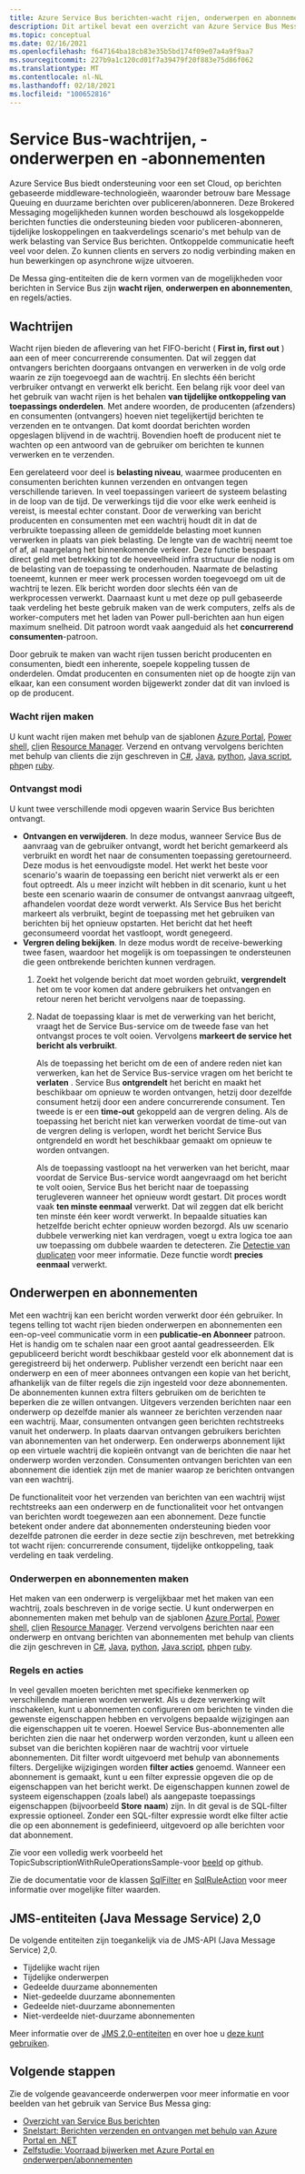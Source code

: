 ```yaml
---
title: Azure Service Bus berichten-wacht rijen, onderwerpen en abonnementen
description: Dit artikel bevat een overzicht van Azure Service Bus Messa ging-entiteiten (wacht rijen, onderwerpen en abonnementen).
ms.topic: conceptual
ms.date: 02/16/2021
ms.openlocfilehash: f647164ba18cb83e35b5bd174f09e07a4a9f9aa7
ms.sourcegitcommit: 227b9a1c120cd01f7a39479f20f883e75d86f062
ms.translationtype: MT
ms.contentlocale: nl-NL
ms.lasthandoff: 02/18/2021
ms.locfileid: "100652816"
---
```

# <a name="service-bus-queues-topics-and-subscriptions"></a>Service Bus-wachtrijen, -onderwerpen en -abonnementen
Azure Service Bus biedt ondersteuning voor een set Cloud, op berichten gebaseerde middleware-technologieën, waaronder betrouw bare Message Queuing en duurzame berichten over publiceren/abonneren. Deze Brokered Messaging mogelijkheden kunnen worden beschouwd als losgekoppelde berichten functies die ondersteuning bieden voor publiceren-abonneren, tijdelijke loskoppelingen en taakverdelings scenario's met behulp van de werk belasting van Service Bus berichten. Ontkoppelde communicatie heeft veel voor delen. Zo kunnen clients en servers zo nodig verbinding maken en hun bewerkingen op asynchrone wijze uitvoeren.

De Messa ging-entiteiten die de kern vormen van de mogelijkheden voor berichten in Service Bus zijn **wacht rijen**, **onderwerpen en abonnementen**, en regels/acties.

## <a name="queues"></a>Wachtrijen
Wacht rijen bieden de aflevering van het FIFO-bericht ( **First in, first out** ) aan een of meer concurrerende consumenten. Dat wil zeggen dat ontvangers berichten doorgaans ontvangen en verwerken in de volg orde waarin ze zijn toegevoegd aan de wachtrij. En slechts één bericht verbruiker ontvangt en verwerkt elk bericht. Een belang rijk voor deel van het gebruik van wacht rijen is het behalen **van tijdelijke ontkoppeling van toepassings onderdelen**. Met andere woorden, de producenten (afzenders) en consumenten (ontvangers) hoeven niet tegelijkertijd berichten te verzenden en te ontvangen. Dat komt doordat berichten worden opgeslagen blijvend in de wachtrij. Bovendien hoeft de producent niet te wachten op een antwoord van de gebruiker om berichten te kunnen verwerken en te verzenden.

Een gerelateerd voor deel is **belasting niveau**, waarmee producenten en consumenten berichten kunnen verzenden en ontvangen tegen verschillende tarieven. In veel toepassingen varieert de systeem belasting in de loop van de tijd. De verwerkings tijd die voor elke werk eenheid is vereist, is meestal echter constant. Door de verwerking van bericht producenten en consumenten met een wachtrij houdt dit in dat de verbruikte toepassing alleen de gemiddelde belasting moet kunnen verwerken in plaats van piek belasting. De lengte van de wachtrij neemt toe of af, al naargelang het binnenkomende verkeer. Deze functie bespaart direct geld met betrekking tot de hoeveelheid infra structuur die nodig is om de belasting van de toepassing te onderhouden. Naarmate de belasting toeneemt, kunnen er meer werk processen worden toegevoegd om uit de wachtrij te lezen. Elk bericht worden door slechts één van de werkprocessen verwerkt. Daarnaast kunt u met deze op pull gebaseerde taak verdeling het beste gebruik maken van de werk computers, zelfs als de worker-computers met het laden van Power pull-berichten aan hun eigen maximum snelheid. Dit patroon wordt vaak aangeduid als het **concurrerend consumenten**-patroon.

Door gebruik te maken van wacht rijen tussen bericht producenten en consumenten, biedt een inherente, soepele koppeling tussen de onderdelen. Omdat producenten en consumenten niet op de hoogte zijn van elkaar, kan een consument worden bijgewerkt zonder dat dit van invloed is op de producent.

### <a name="create-queues"></a>Wacht rijen maken
U kunt wacht rijen maken met behulp van de sjablonen [Azure Portal](service-bus-quickstart-portal.md), [Power shell](service-bus-quickstart-powershell.md), [cli](service-bus-quickstart-cli.md)en [Resource Manager](service-bus-resource-manager-namespace-queue.md). Verzend en ontvang vervolgens berichten met behulp van clients die zijn geschreven in [C#](service-bus-dotnet-get-started-with-queues.md), [Java](service-bus-java-how-to-use-queues.md), [python](service-bus-python-how-to-use-queues.md), [Java script](service-bus-nodejs-how-to-use-queues.md), [php](service-bus-php-how-to-use-queues.md)en [ruby](service-bus-ruby-how-to-use-queues.md). 

### <a name="receive-modes"></a>Ontvangst modi
U kunt twee verschillende modi opgeven waarin Service Bus berichten ontvangt.

- **Ontvangen en verwijderen**. In deze modus, wanneer Service Bus de aanvraag van de gebruiker ontvangt, wordt het bericht gemarkeerd als verbruikt en wordt het naar de consumenten toepassing geretourneerd. Deze modus is het eenvoudigste model. Het werkt het beste voor scenario's waarin de toepassing een bericht niet verwerkt als er een fout optreedt. Als u meer inzicht wilt hebben in dit scenario, kunt u het beste een scenario waarin de consumer de ontvangst aanvraag uitgeeft, afhandelen voordat deze wordt verwerkt. Als Service Bus het bericht markeert als verbruikt, begint de toepassing met het gebruiken van berichten bij het opnieuw opstarten. Het bericht dat het heeft geconsumeerd voordat het vastloopt, wordt genegeerd.
- **Vergren deling bekijken**. In deze modus wordt de receive-bewerking twee fasen, waardoor het mogelijk is om toepassingen te ondersteunen die geen ontbrekende berichten kunnen verdragen. 
    1. Zoekt het volgende bericht dat moet worden gebruikt, **vergrendelt** het om te voor komen dat andere gebruikers het ontvangen en retour neren het bericht vervolgens naar de toepassing. 
    1. Nadat de toepassing klaar is met de verwerking van het bericht, vraagt het de Service Bus-service om de tweede fase van het ontvangst proces te volt ooien. Vervolgens **markeert de service het bericht als verbruikt**. 

        Als de toepassing het bericht om de een of andere reden niet kan verwerken, kan het de Service Bus-service vragen om het bericht te **verlaten** . Service Bus **ontgrendelt** het bericht en maakt het beschikbaar om opnieuw te worden ontvangen, hetzij door dezelfde consument hetzij door een andere concurrerende consument. Ten tweede is er een **time-out** gekoppeld aan de vergren deling. Als de toepassing het bericht niet kan verwerken voordat de time-out van de vergren deling is verlopen, wordt het bericht Service Bus ontgrendeld en wordt het beschikbaar gemaakt om opnieuw te worden ontvangen.

        Als de toepassing vastloopt na het verwerken van het bericht, maar voordat de Service Bus-service wordt aangevraagd om het bericht te volt ooien, Service Bus het bericht naar de toepassing terugleveren wanneer het opnieuw wordt gestart. Dit proces wordt vaak **ten minste eenmaal** verwerkt. Dat wil zeggen dat elk bericht ten minste één keer wordt verwerkt. In bepaalde situaties kan hetzelfde bericht echter opnieuw worden bezorgd. Als uw scenario dubbele verwerking niet kan verdragen, voegt u extra logica toe aan uw toepassing om dubbele waarden te detecteren. Zie [Detectie van duplicaten](duplicate-detection.md) voor meer informatie. Deze functie wordt **precies eenmaal** verwerkt.

## <a name="topics-and-subscriptions"></a>Onderwerpen en abonnementen
Met een wachtrij kan een bericht worden verwerkt door één gebruiker. In tegens telling tot wacht rijen bieden onderwerpen en abonnementen een een-op-veel communicatie vorm in een **publicatie-en Abonneer** patroon. Het is handig om te schalen naar een groot aantal geadresseerden. Elk gepubliceerd bericht wordt beschikbaar gesteld voor elk abonnement dat is geregistreerd bij het onderwerp. Publisher verzendt een bericht naar een onderwerp en een of meer abonnees ontvangen een kopie van het bericht, afhankelijk van de filter regels die zijn ingesteld voor deze abonnementen. De abonnementen kunnen extra filters gebruiken om de berichten te beperken die ze willen ontvangen. Uitgevers verzenden berichten naar een onderwerp op dezelfde manier als wanneer ze berichten verzenden naar een wachtrij. Maar, consumenten ontvangen geen berichten rechtstreeks vanuit het onderwerp. In plaats daarvan ontvangen gebruikers berichten van abonnementen van het onderwerp. Een onderwerps abonnement lijkt op een virtuele wachtrij die kopieën ontvangt van de berichten die naar het onderwerp worden verzonden. Consumenten ontvangen berichten van een abonnement die identiek zijn met de manier waarop ze berichten ontvangen van een wachtrij.

De functionaliteit voor het verzenden van berichten van een wachtrij wijst rechtstreeks aan een onderwerp en de functionaliteit voor het ontvangen van berichten wordt toegewezen aan een abonnement. Deze functie betekent onder andere dat abonnementen ondersteuning bieden voor dezelfde patronen die eerder in deze sectie zijn beschreven, met betrekking tot wacht rijen: concurrerende consument, tijdelijke ontkoppeling, taak verdeling en taak verdeling.

### <a name="create-topics-and-subscriptions"></a>Onderwerpen en abonnementen maken
Het maken van een onderwerp is vergelijkbaar met het maken van een wachtrij, zoals beschreven in de vorige sectie. U kunt onderwerpen en abonnementen maken met behulp van de sjablonen [Azure Portal](service-bus-quickstart-topics-subscriptions-portal.md), [Power shell](service-bus-quickstart-powershell.md), [cli](service-bus-tutorial-topics-subscriptions-cli.md)en [Resource Manager](service-bus-resource-manager-namespace-topic.md). Verzend vervolgens berichten naar een onderwerp en ontvang berichten van abonnementen met behulp van clients die zijn geschreven in [C#](service-bus-dotnet-how-to-use-topics-subscriptions.md), [Java](service-bus-java-how-to-use-topics-subscriptions.md), [python](service-bus-python-how-to-use-topics-subscriptions.md), [Java script](service-bus-nodejs-how-to-use-topics-subscriptions.md), [php](service-bus-php-how-to-use-topics-subscriptions.md)en [ruby](service-bus-ruby-how-to-use-topics-subscriptions.md). 

### <a name="rules-and-actions"></a>Regels en acties
In veel gevallen moeten berichten met specifieke kenmerken op verschillende manieren worden verwerkt. Als u deze verwerking wilt inschakelen, kunt u abonnementen configureren om berichten te vinden die gewenste eigenschappen hebben en vervolgens bepaalde wijzigingen aan die eigenschappen uit te voeren. Hoewel Service Bus-abonnementen alle berichten zien die naar het onderwerp worden verzonden, kunt u alleen een subset van die berichten kopiëren naar de wachtrij voor virtuele abonnementen. Dit filter wordt uitgevoerd met behulp van abonnements filters. Dergelijke wijzigingen worden **filter acties** genoemd. Wanneer een abonnement is gemaakt, kunt u een filter expressie opgeven die op de eigenschappen van het bericht werkt. De eigenschappen kunnen zowel de systeem eigenschappen (zoals label) als aangepaste toepassings eigenschappen (bijvoorbeeld **Store** **naam**) zijn. In dit geval is de SQL-filter expressie optioneel. Zonder een SQL-filter expressie wordt elke filter actie die op een abonnement is gedefinieerd, uitgevoerd op alle berichten voor dat abonnement.

Zie voor een volledig werk voorbeeld het TopicSubscriptionWithRuleOperationsSample-voor [beeld](https://github.com/Azure/azure-service-bus/tree/master/samples/DotNet/GettingStarted/Microsoft.Azure.ServiceBus/TopicSubscriptionWithRuleOperationsSample) op github.

Zie de documentatie voor de klassen [SqlFilter](/dotnet/api/microsoft.azure.servicebus.sqlfilter) en [SqlRuleAction](/dotnet/api/microsoft.azure.servicebus.sqlruleaction) voor meer informatie over mogelijke filter waarden.

## <a name="java-message-service-jms-20-entities"></a>JMS-entiteiten (Java Message Service) 2,0
De volgende entiteiten zijn toegankelijk via de JMS-API (Java Message Service) 2,0.

  * Tijdelijke wacht rijen
  * Tijdelijke onderwerpen
  * Gedeelde duurzame abonnementen
  * Niet-gedeelde duurzame abonnementen
  * Gedeelde niet-duurzame abonnementen
  * Niet-verdeelde niet-duurzame abonnementen

Meer informatie over de [JMS 2,0-entiteiten](java-message-service-20-entities.md) en over hoe u [deze kunt gebruiken](how-to-use-java-message-service-20.md).

## <a name="next-steps"></a>Volgende stappen

Zie de volgende geavanceerde onderwerpen voor meer informatie en voor beelden van het gebruik van Service Bus Messa ging:

* [Overzicht van Service Bus berichten](service-bus-messaging-overview.md)
* [Snelstart: Berichten verzenden en ontvangen met behulp van Azure Portal en .NET](service-bus-quickstart-portal.md)
* [Zelfstudie: Voorraad bijwerken met Azure Portal en onderwerpen/abonnementen](service-bus-tutorial-topics-subscriptions-portal.md)


